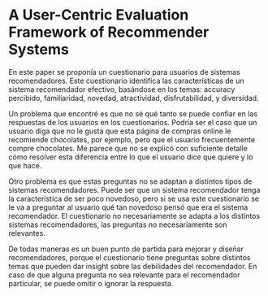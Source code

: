 # A User-Centric Evaluation Framework of Recommender Systems

En este paper se proponía un cuestionario para usuarios de sistemas recomendadores. Este cuestionario identifica las características de un sistema recomendador efectivo, basándose en los temas: accuracy percibido, familiaridad, novedad, atractividad, disfrutabilidad, y diversidad.

Un problema que encontré es que no sé qué tanto se puede confiar en las respuestas de los usuarios en los cuestionarios. Podría ser el caso que un usuario diga que no le gusta que esta página de compras online le recomiende chocolates, por ejemplo, pero que el usuario frecuentemente compre chocolates. Me parece que no se explicó con suficiente detalle cómo resolver esta diferencia entre lo que el usuario dice que quiere y lo que hace.

Otro problema es que estas preguntas no se adaptan a distintos tipos de sistemas recomendadores. Puede ser que un sistema recomendador tenga la característica de ser poco novedoso, pero si se usa este cuestionario se le va a preguntar al usuario qué tan novedoso pensó que era el sistema recomendador. El cuestionario no necesariamente se adapta a los distintos sistemas recomendadores, las preguntas no necesariamente son relevantes.

De todas maneras es un buen punto de partida para mejorar y diseñar recomendadores, porque el cuestionario tiene preguntas sobre distintos temas que pueden dar  insight sobre las debilidades del recomendador. En caso de que alguna pregunta no sea relevante para el recomendador particular, se puede omitir o ignorar la respuesta.

